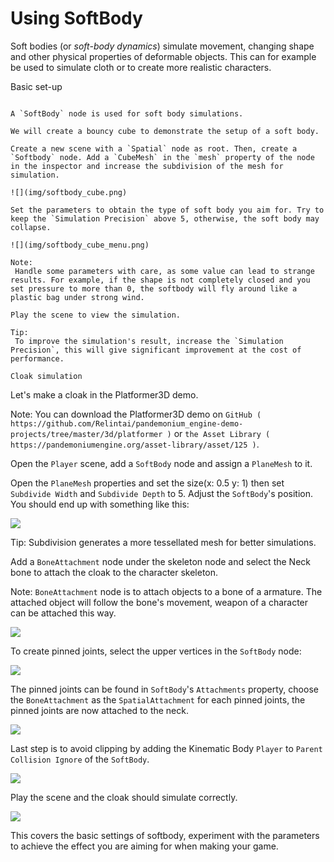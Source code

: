 

Using SoftBody
==============

Soft bodies (or *soft-body dynamics*) simulate movement, changing shape and other physical properties of deformable objects.
This can for example be used to simulate cloth or to create more realistic characters.

Basic set-up
~~~~~~~~~~~~

A `SoftBody` node is used for soft body simulations.

We will create a bouncy cube to demonstrate the setup of a soft body.

Create a new scene with a `Spatial` node as root. Then, create a `Softbody` node. Add a `CubeMesh` in the `mesh` property of the node in the inspector and increase the subdivision of the mesh for simulation.

![](img/softbody_cube.png)

Set the parameters to obtain the type of soft body you aim for. Try to keep the `Simulation Precision` above 5, otherwise, the soft body may collapse.

![](img/softbody_cube_menu.png)

Note:
 Handle some parameters with care, as some value can lead to strange results. For example, if the shape is not completely closed and you set pressure to more than 0, the softbody will fly around like a plastic bag under strong wind.

Play the scene to view the simulation.

Tip:
 To improve the simulation's result, increase the `Simulation Precision`, this will give significant improvement at the cost of performance.

Cloak simulation
~~~~~~~~~~~~~~~~

Let's make a cloak in the Platformer3D demo.

Note:
 You can download the Platformer3D demo on `GitHub ( https://github.com/Relintai/pandemonium_engine-demo-projects/tree/master/3d/platformer )` or `the Asset Library ( https://pandemoniumengine.org/asset-library/asset/125 )`.

Open the `Player` scene, add a `SoftBody` node and assign a `PlaneMesh` to it.

Open the `PlaneMesh` properties and set the size(x: 0.5 y: 1) then set `Subdivide Width` and `Subdivide Depth` to 5. Adjust the `SoftBody`'s position. You should end up with something like this:

![](img/softbody_cloak_subdivide.png)

Tip:
 Subdivision generates a more tessellated mesh for better simulations.

Add a `BoneAttachment` node under the skeleton node and select the Neck bone to attach the cloak to the character skeleton.

Note:
 `BoneAttachment` node is to attach objects to a bone of a armature. The attached object will follow the bone's movement, weapon of a character can be attached this way.

![](img/softbody_cloak_bone_attach.png)

To create pinned joints, select the upper vertices in the `SoftBody` node:

![](img/softbody_cloak_pinned.png)

The pinned joints can be found in `SoftBody`'s `Attachments` property, choose the `BoneAttachment` as the `SpatialAttachment` for each pinned joints, the pinned joints are now attached to the neck.

![](img/softbody_cloak_pinned_attach.png)

Last step is to avoid clipping by adding the Kinematic Body `Player` to `Parent Collision Ignore` of the `SoftBody`.

![](img/softbody_cloak_ignore.png)

Play the scene and the cloak should simulate correctly.

![](img/softbody_cloak_finish.png)

This covers the basic settings of softbody, experiment with the parameters to achieve the effect you are aiming for when making your game.
